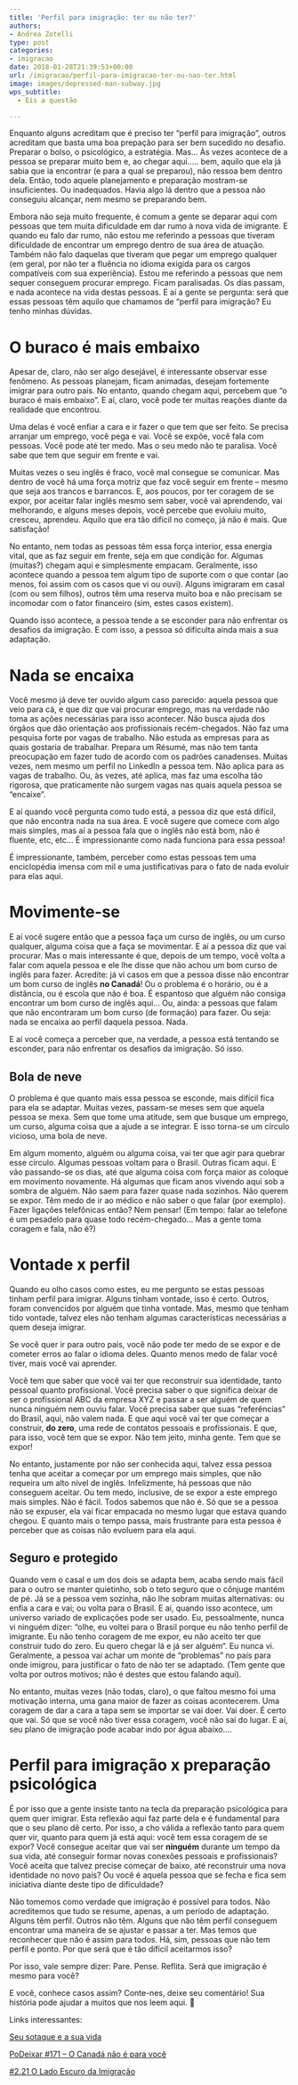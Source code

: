 ```yaml
---
title: 'Perfil para imigração: ter ou não ter?'
authors:
- Andrea Zotelli
type: post
categories:
- imigracao
date: 2018-01-28T21:39:53+00:00
url: /imigracao/perfil-para-imigracao-ter-ou-nao-ter.html
image: images/depressed-man-subway.jpg
wps_subtitle:
  - Eis a questão

---
```

Enquanto alguns acreditam que é preciso ter &#8220;perfil para imigração&#8221;, outros acreditam que basta uma boa prepação para ser bem sucedido no desafio. Preparar o bolso, o psicológico, a estratégia. Mas&#8230; Às vezes acontece de a pessoa se preparar muito bem e, ao chegar aqui&#8230;.. bem, aquilo que ela já sabia que ia encontrar (e para a qual se preparou), não ressoa bem dentro dela. Então, todo aquele planejamento e preparação mostram-se insuficientes. Ou inadequados. Havia algo lá dentro que a pessoa não conseguiu alcançar, nem mesmo se preparando bem.

Embora não seja muito frequente, é comum a gente se deparar aqui com pessoas que tem muita dificuldade em dar rumo à nova vida de imigrante. E quando eu falo dar rumo, não estou me referindo a pessoas que tiveram dificuldade de encontrar um emprego dentro de sua área de atuação. Também não falo daquelas que tiveram que pegar um emprego qualquer (em geral, por não ter a fluência no idioma exigida para os cargos compatíveis com sua experiência). Estou me referindo a pessoas que nem sequer conseguem procurar emprego. Ficam paralisadas. Os dias passam, e nada acontece na vida destas pessoas. E aí a gente se pergunta: será que essas pessoas têm aquilo que chamamos de “perfil para imigração? Eu tenho minhas dúvidas.

# **O buraco é mais embaixo**

Apesar de, claro, não ser algo desejável, é interessante observar esse fenômeno. As pessoas planejam, ficam animadas, desejam fortemente imigrar para outro país. No entanto, quando chegam aqui, percebem que “o buraco é mais embaixo”. E aí, claro, você pode ter muitas reações diante da realidade que encontrou.

Uma delas é você enfiar a cara e ir fazer o que tem que ser feito. Se precisa arranjar um emprego, você pega e vai. Você se expõe, você fala com pessoas. Você pode até ter medo. Mas o seu medo não te paralisa. Você sabe que tem que seguir em frente e vai.

Muitas vezes o seu inglês é fraco, você mal consegue se comunicar. Mas dentro de você há uma força motriz que faz você seguir em frente – mesmo que seja aos trancos e barrancos. E, aos poucos, por ter coragem de se expor, por aceitar falar inglês mesmo sem saber, você vai aprendendo, vai melhorando, e alguns meses depois, você percebe que evoluiu muito, cresceu, aprendeu. Aquilo que era tão difícil no começo, já não é mais. Que satisfação!

No entanto, nem todas as pessoas têm essa força interior, essa energia vital, que as faz seguir em frente, seja em que condição for. Algumas (muitas?) chegam aqui e simplesmente empacam. Geralmente, isso acontece quando a pessoa tem algum tipo de suporte com o que contar (ao menos, foi assim com os casos que vi ou ouvi). Alguns imigraram em casal (com ou sem filhos), outros têm uma reserva muito boa e não precisam se incomodar com o fator financeiro (sim, estes casos existem).

Quando isso acontece, a pessoa tende a se esconder para não enfrentar os desafios da imigração. E com isso, a pessoa só dificulta ainda mais a sua adaptação.

# **Nada se encaixa**

Você mesmo já deve ter ouvido algum caso parecido: aquela pessoa que veio para cá, e que diz que vai procurar emprego, mas na verdade não toma as ações necessárias para isso acontecer. Não busca ajuda dos órgãos que dão orientação aos profissionais recém-chegados. Não faz uma pesquisa forte por vagas de trabalho. Não estuda as empresas para as quais gostaria de trabalhar. Prepara um Résumé, mas não tem tanta preocupação em fazer tudo de acordo com os padrões canadenses. Muitas vezes, nem mesmo um perfil no LinkedIn a pessoa tem. Não aplica para as vagas de trabalho. Ou, às vezes, até aplica, mas faz uma escolha tão rigorosa, que praticamente não surgem vagas nas quais aquela pessoa se “encaixe”.

E aí quando você pergunta como tudo está, a pessoa diz que está difícil, que não encontra nada na sua área. E você sugere que comece com algo mais simples, mas aí a pessoa fala que o inglês não está bom, não é fluente, etc, etc&#8230; É impressionante como nada funciona para essa pessoa!

É impressionante, também, perceber como estas pessoas tem uma enciclopédia imensa com mil e uma justificativas para o fato de nada evoluir para elas aqui.

# Movimente-se

E aí você sugere então que a pessoa faça um curso de inglês, ou um curso qualquer, alguma coisa que a faça se movimentar. E aí a pessoa diz que vai procurar. Mas o mais interessante é que, depois de um tempo, você volta a falar com aquela pessoa e ele lhe disse que não achou um bom curso de inglês para fazer. Acredite: já vi casos em que a pessoa disse não encontrar um bom curso de inglês **no Canadá**! Ou o problema é o horário, ou é a distância, ou é escola que não é boa. É espantoso que alguém não consiga encontrar um bom curso de inglês aqui&#8230; Ou, ainda: a pessoas que falam que não encontraram um bom curso (de formação) para fazer. Ou seja: nada se encaixa ao perfil daquela pessoa. Nada.

E aí você começa a perceber que, na verdade, a pessoa está tentando se esconder, para não enfrentar os desafios da imigração. Só isso.

## **Bola de neve**

O problema é que quanto mais essa pessoa se esconde, mais difícil fica para ela se adaptar. Muitas vezes, passam-se meses sem que aquela pessoa se mexa. Sem que tome uma atitude, sem que busque um emprego, um curso, alguma coisa que a ajude a se integrar. E isso torna-se um círculo vicioso, uma bola de neve.

Em algum momento, alguém ou alguma coisa, vai ter que agir para quebrar esse círculo. Algumas pessoas voltam para o Brasil. Outras ficam aqui. E vão passando-se os dias, até que alguma coisa com força maior as coloque em movimento novamente. Há algumas que ficam anos vivendo aqui sob a sombra de alguém. Não saem para fazer quase nada sozinhos. Não querem se expor. Têm medo de ir ao médico e não saber o que falar (por exemplo). Fazer ligações telefônicas então? Nem pensar! (Em tempo: falar ao telefone é um pesadelo para quase todo recém-chegado&#8230; Mas a gente toma coragem e fala, não é?)

# **Vontade x perfil**

Quando eu olho casos como estes, eu me pergunto se estas pessoas tinham perfil para imigrar. Alguns tinham vontade, isso é certo. Outros, foram convencidos por alguém que tinha vontade. Mas, mesmo que tenham tido vontade, talvez eles não tenham algumas características necessárias a quem deseja imigrar.

Se você quer ir para outro país, você não pode ter medo de se expor e de cometer erros ao falar o idioma deles. Quanto menos medo de falar você tiver, mais você vai aprender.

Você tem que saber que você vai ter que reconstruir sua identidade, tanto pessoal quanto profissional. Você precisa saber o que significa deixar de ser o profissional ABC da empresa XYZ e passar a ser alguém de quem nunca ninguém nem ouviu falar. Você precisa saber que suas “referências” do Brasil, aqui, não valem nada. E que aqui você vai ter que começar a construir, **do zero**, uma rede de contatos pessoais e profissionais. E que, para isso, você tem que se expor. Não tem jeito, minha gente. Tem que se expor!

No entanto, justamente por não ser conhecida aqui, talvez essa pessoa tenha que aceitar a começar por um emprego mais simples, que não requeira um alto nível de inglês. Infelizmente, há pessoas que não conseguem aceitar. Ou tem medo, inclusive, de se expor a este emprego mais simples. Não é fácil. Todos sabemos que não é. Só que se a pessoa não se expuser, ela vai ficar empacada no mesmo lugar que estava quando chegou. E quanto mais o tempo passa, mais frustrante para esta pessoa é perceber que as coisas não evoluem para ela aqui.

## **Seguro e protegido**

Quando vem o casal e um dos dois se adapta bem, acaba sendo mais fácil para o outro se manter quietinho, sob o teto seguro que o cônjuge mantém de pé. Já se a pessoa vem sozinha, não lhe sobram muitas alternativas: ou enfia a cara e vai; ou volta para o Brasil. E aí, quando isso acontece, um universo variado de explicações pode ser usado. Eu, pessoalmente, nunca vi ninguém dizer: “olhe, eu voltei para o Brasil porque eu não tenho perfil de imigrante. Eu não tenho coragem de me expor, eu não aceito ter que construir tudo do zero. Eu quero chegar lá e já ser alguém“. Eu nunca vi. Geralmente, a pessoa vai achar um monte de “problemas” no país para onde imigrou, para justificar o fato de não ter se adaptado. (Tem gente que volta por outros motivos; não é destes que estou falando aqui).

No entanto, muitas vezes (não todas, claro), o que faltou mesmo foi uma motivação interna, uma gana maior de fazer as coisas acontecerem. Uma coragem de dar a cara a tapa sem se importar se vai doer. Vai doer. É certo que vai. Só que se você não tiver essa coragem, você não sai do lugar. E aí, seu plano de imigração pode acabar indo por água abaixo&#8230;.

# **Perfil para imigração x preparação psicológica**

É por isso que a gente insiste tanto na tecla da preparação psicológica para quem quer imigrar. Esta reflexão aqui faz parte dela e é fundamental para que o seu plano dê certo. Por isso, a cho válida a reflexão tanto para quem quer vir, quanto para quem já está aqui: você tem essa coragem de se expor? Você consegue aceitar que vai ser **ninguém** durante um tempo da sua vida, até conseguir formar novas conexões pessoais e profissionais? Você aceita que talvez precise começar de baixo, até reconstruir uma nova identidade no novo país? Ou você é aquela pessoa que se fecha e fica sem iniciativa diante deste tipo de dificuldade?

Não tomemos como verdade que imigração é possível para todos. Não acreditemos que tudo se resume, apenas, a um período de adaptação. Alguns têm perfil. Outros não têm. Alguns que não têm perfil conseguem encontrar uma maneira de se ajustar e passar a ter. Mas temos que reconhecer que não é assim para todos. Há, sim, pessoas que não tem perfil e ponto. Por que será que é tão difícil aceitarmos isso?

Por isso, vale sempre dizer: Pare. Pense. Reflita. Será que imigração é mesmo para você?

E você, conhece casos assim? Conte-nes, deixe seu comentário! Sua história pode ajudar a muitos que nos leem aqui. 🙂

Links interessantes:

<a href="https://www.canadaagora.com/japa/seu-sotaque-e-a-sua-vida.html" target="_blank" rel="noopener">Seu sotaque e a sua vida</a>

<a href="https://www.canadaagora.com/podeixar/o-canada-nao-e-para-voce.html" target="_blank" rel="noopener">PoDeixar #171 – O Canadá não é para você</a>

<a href="https://www.canadaagora.com/podeixar/o-lado-escuro-da-imigracao.html" target="_blank" rel="noopener">#2.21 O Lado Escuro da Imigração</a>